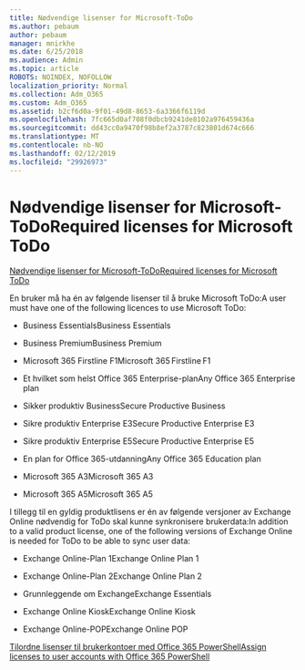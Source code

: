 ```yaml
---
title: Nødvendige lisenser for Microsoft-ToDo
ms.author: pebaum
author: pebaum
manager: mnirkhe
ms.date: 6/25/2018
ms.audience: Admin
ms.topic: article
ROBOTS: NOINDEX, NOFOLLOW
localization_priority: Normal
ms.collection: Adm_O365
ms.custom: Adm_O365
ms.assetid: b2cf6d0a-9f01-49d8-8653-6a3366f6119d
ms.openlocfilehash: 7fc665d0af708f0dbcb9241de8102a976459436a
ms.sourcegitcommit: dd43cc0a9470f98b8ef2a3787c823801d674c666
ms.translationtype: MT
ms.contentlocale: nb-NO
ms.lasthandoff: 02/12/2019
ms.locfileid: "29926973"
---
```

# <a name="required-licenses-for-microsoft-todo"></a><span data-ttu-id="aef8a-102">Nødvendige lisenser for Microsoft-ToDo</span><span class="sxs-lookup"><span data-stu-id="aef8a-102">Required licenses for Microsoft ToDo</span></span>

[<span data-ttu-id="aef8a-103">Nødvendige lisenser for Microsoft-ToDo</span><span class="sxs-lookup"><span data-stu-id="aef8a-103">Required licenses for Microsoft ToDo</span></span>](https://support.office.com/article/381e9d1b-c500-49b5-973e-890fd86528d7.aspx)
  
<span data-ttu-id="aef8a-104">En bruker må ha én av følgende lisenser til å bruke Microsoft ToDo:</span><span class="sxs-lookup"><span data-stu-id="aef8a-104">A user must have one of the following licences to use Microsoft ToDo:</span></span>
  
- <span data-ttu-id="aef8a-105">Business Essentials</span><span class="sxs-lookup"><span data-stu-id="aef8a-105">Business Essentials</span></span>
    
- <span data-ttu-id="aef8a-106">Business Premium</span><span class="sxs-lookup"><span data-stu-id="aef8a-106">Business Premium</span></span>
    
- <span data-ttu-id="aef8a-107">Microsoft 365 Firstline F1</span><span class="sxs-lookup"><span data-stu-id="aef8a-107">Microsoft 365 Firstline F1</span></span>
    
- <span data-ttu-id="aef8a-108">Et hvilket som helst Office 365 Enterprise-plan</span><span class="sxs-lookup"><span data-stu-id="aef8a-108">Any Office 365 Enterprise plan</span></span>
    
- <span data-ttu-id="aef8a-109">Sikker produktiv Business</span><span class="sxs-lookup"><span data-stu-id="aef8a-109">Secure Productive Business</span></span>
    
- <span data-ttu-id="aef8a-110">Sikre produktiv Enterprise E3</span><span class="sxs-lookup"><span data-stu-id="aef8a-110">Secure Productive Enterprise E3</span></span>
    
- <span data-ttu-id="aef8a-111">Sikre produktiv Enterprise E5</span><span class="sxs-lookup"><span data-stu-id="aef8a-111">Secure Productive Enterprise E5</span></span>
    
- <span data-ttu-id="aef8a-112">En plan for Office 365-utdanning</span><span class="sxs-lookup"><span data-stu-id="aef8a-112">Any Office 365 Education plan</span></span>
    
- <span data-ttu-id="aef8a-113">Microsoft 365 A3</span><span class="sxs-lookup"><span data-stu-id="aef8a-113">Microsoft 365 A3</span></span>
    
- <span data-ttu-id="aef8a-114">Microsoft 365 A5</span><span class="sxs-lookup"><span data-stu-id="aef8a-114">Microsoft 365 A5</span></span>
    
<span data-ttu-id="aef8a-115">I tillegg til en gyldig produktlisens er én av følgende versjoner av Exchange Online nødvendig for ToDo skal kunne synkronisere brukerdata:</span><span class="sxs-lookup"><span data-stu-id="aef8a-115">In addition to a valid product license, one of the following versions of Exchange Online is needed for ToDo to be able to sync user data:</span></span> 
  
- <span data-ttu-id="aef8a-116">Exchange Online-Plan 1</span><span class="sxs-lookup"><span data-stu-id="aef8a-116">Exchange Online Plan 1</span></span>
    
- <span data-ttu-id="aef8a-117">Exchange Online-Plan 2</span><span class="sxs-lookup"><span data-stu-id="aef8a-117">Exchange Online Plan 2</span></span>
    
- <span data-ttu-id="aef8a-118">Grunnleggende om Exchange</span><span class="sxs-lookup"><span data-stu-id="aef8a-118">Exchange Essentials</span></span>
    
- <span data-ttu-id="aef8a-119">Exchange Online Kiosk</span><span class="sxs-lookup"><span data-stu-id="aef8a-119">Exchange Online Kiosk</span></span>
    
- <span data-ttu-id="aef8a-120">Exchange Online-POP</span><span class="sxs-lookup"><span data-stu-id="aef8a-120">Exchange Online POP</span></span>
    
[<span data-ttu-id="aef8a-121">Tilordne lisenser til brukerkontoer med Office 365 PowerShell</span><span class="sxs-lookup"><span data-stu-id="aef8a-121">Assign licenses to user accounts with Office 365 PowerShell</span></span>](https://docs.microsoft.com/office365/enterprise/powershell/assign-licenses-to-user-accounts-with-office-365-powershell )
  

